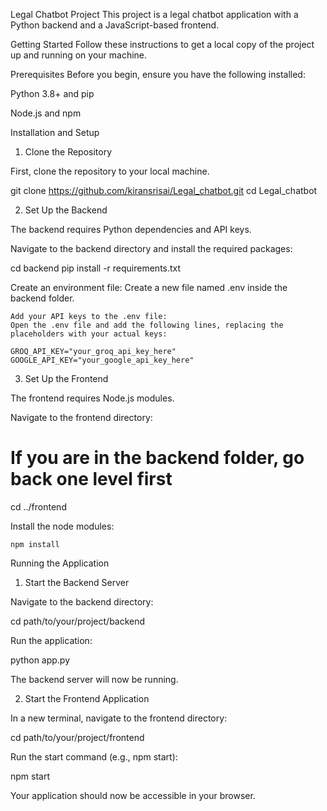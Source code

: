 Legal Chatbot Project
This project is a legal chatbot application with a Python backend and a JavaScript-based frontend.

Getting Started
Follow these instructions to get a local copy of the project up and running on your machine.

Prerequisites
Before you begin, ensure you have the following installed:

Python 3.8+ and pip

Node.js and npm

Installation and Setup
1. Clone the Repository

First, clone the repository to your local machine.

git clone https://github.com/kiransrisai/Legal_chatbot.git
cd Legal_chatbot

2. Set Up the Backend

The backend requires Python dependencies and API keys.

Navigate to the backend directory and install the required packages:

cd backend
pip install -r requirements.txt

Create an environment file:
    Create a new file named .env inside the backend folder.
    
    Add your API keys to the .env file:
    Open the .env file and add the following lines, replacing the placeholders with your actual keys:
    
    GROQ_API_KEY="your_groq_api_key_here"
    GOOGLE_API_KEY="your_google_api_key_here"

3. Set Up the Frontend

The frontend requires Node.js modules.

  Navigate to the frontend directory:
  
  # If you are in the backend folder, go back one level first
  cd ../frontend

  Install the node modules:
  
    npm install

Running the Application
1. Start the Backend Server

  Navigate to the backend directory:
  
  cd path/to/your/project/backend
  
  Run the application:
  
  python app.py
  
  The backend server will now be running.

2. Start the Frontend Application

  In a new terminal, navigate to the frontend directory:
  
  cd path/to/your/project/frontend
  
  Run the start command (e.g., npm start):
  
  npm start

Your application should now be accessible in your browser.
